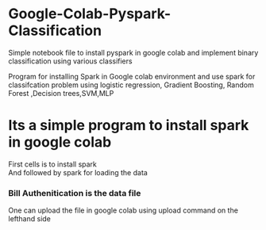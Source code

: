 # Google-Colab-Pyspark-Classification
Simple notebook file to install pyspark in google colab and implement binary classification using various classifiers 

Program for installing Spark in Google colab environment and use spark for classifcation problem using logistic regression, Gradient Boosting, Random Forest ,Decision trees,SVM,MLP
# Its a simple program to install spark in google colab <br>
First cells is to install spark <br>
And followed by spark for loading the data <br>

### Bill Authenitication is the data file <br>
One can upload the file in google colab using upload command on the lefthand side <br>
